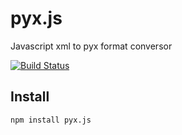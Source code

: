 pyx.js
======

Javascript xml to pyx format conversor

[![Build Status](https://travis-ci.org/chris-l/pyx.js.png?branch=master)](https://travis-ci.org/chris-l/pyx.js)

## Install

    npm install pyx.js


